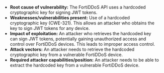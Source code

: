 - **Root cause of vulnerability:** The FortiDDoS API uses a hardcoded cryptographic key for signing JWT tokens.
- **Weaknesses/vulnerabilities present:** Use of a hardcoded cryptographic key (CWE-321). This allows an attacker who obtains the key to sign JWT tokens for any device.
- **Impact of exploitation:** An attacker who retrieves the hardcoded key can sign JWT tokens, potentially gaining unauthorized access and control over FortiDDoS devices. This leads to improper access control.
- **Attack vectors:** An attacker needs to retrieve the hardcoded cryptographic key from a vulnerable FortiDDoS device.
- **Required attacker capabilities/position:** An attacker needs to be able to extract the hardcoded key from a vulnerable FortiDDoS device.